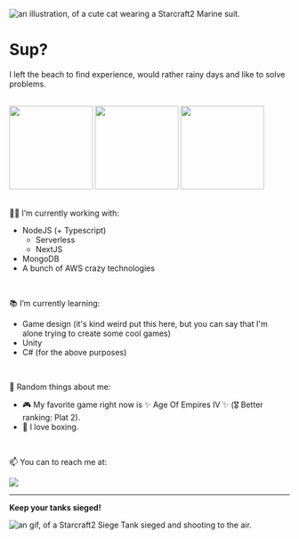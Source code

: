 ![an illustration, of a cute cat wearing a Starcraft2 Marine suit.](https://c4.wallpaperflare.com/wallpaper/496/485/161/starcraft-cat-hd-wallpaper-preview.jpg)

# Sup?

I left the beach to find experience, would rather rainy days and like to solve problems.

<br>
<div display="flex">
  <img height="150em" src="http://github-profile-summary-cards.vercel.app/api/cards/profile-details?username=giovanemachado&theme=tokyonight"/> 
  <img height="150em" src="https://github-readme-stats.vercel.app/api?username=giovanemachado&show_icons=true&theme=tokyonight&include_all_commits=true&hide_border=true"/> 
  <img height="150em" src="http://github-profile-summary-cards.vercel.app/api/cards/most-commit-language?username=giovanemachado&theme=tokyonight"/> 
</div>
<br>

:man_technologist: I’m currently working with:
  - NodeJS (+ Typescript)
    - Serverless
    - NextJS
  - MongoDB
  - A bunch of AWS crazy technologies
 
<br>

:books: I’m currently learning:
  - Game design (it's kind weird put this here, but you can say that I'm alone trying to create some cool games)
  - Unity
  - C# (for the above purposes)

<br>

:love_you_gesture: Random things about me:
  - :video_game: My favorite game right now is ✨ Age Of Empires IV ✨ (:medal_military: Better ranking: Plat 2).
  - :facepunch: I love boxing.

<br>


📫 You can to reach me at: 

<a href="https://www.linkedin.com/in/giovanenolink/">
  <img src="https://img.shields.io/badge/Linkedin-%2Fin%2Fgiovanenolink-blue?style=for-the-badge&logo=appveyor">
</a>

---

**Keep your tanks sieged!**

![an gif, of a Starcraft2 Siege Tank sieged and shooting to the air.](https://c.tenor.com/woshcx-md-gAAAAS/siege-tank-starcraft2.gif)
